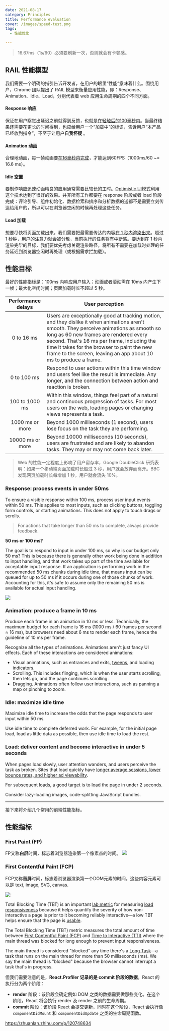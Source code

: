 ```yaml
---
date: 2021-08-17
category: Principles
title: Performance evaluation
cover: /images/speed-test.png
tags:
  - 性能优化

---
```


> 16.67ms（1s/60）必须要刷新一次，否则就会有卡顿感。

<!-- more -->

## RAIL 性能模型

我们需要一个明确的指引告诉开发者，在用户的眼里“性能”意味着什么。围绕用户，Chrome 团队提出了 RAIL 模型来衡量应用性能，即：Response、Animation、Idle、Load，分别代表着 web 应用生命周期的四个不同方面。

#### Response 响应

保证在用户察觉出延迟之前就得到反馈，也就是<u>在轻触后的100毫秒内</u>。当最终结果还需要花更长的时间得到，也应给用户一个“加载中”的标识，告诉用户“本产品已经收到指令”，不至于让用户**自我怀疑** 。



#### Animation 动画

合理地动画，每一帧动画要<u>在16毫秒内完成</u>，才能达到60FPS（1000ms/60 ~= 16.6 ms）。



#### Idle 空置

要制作响应迅速动画精良的应用通常需要比较长的工时。[Optimistic UI](https://link.zhihu.com/?target=http%3A//info.meteor.com/blog/optimistic-ui-with-meteor-latency-compensation)模式利用这个技术达到了很好的效果。并非所有工作都要在 response 阶段或者 load 阶段完成：评论引导、组件初始化、数据检索和排序和分析数据的送都不是需要立刻传达给用户的，所以可以在浏览器空闲的时候再处理这些任务。



#### Load 加载

想要尽快将页面加载出来，我们需要把最需要传达的内容<u>在 1 秒内渲染出来</u>。超过 1 秒钟，用户的注意力就会被分散，当前执行的任务将有中断感。要达到在 1 秒内渲染完毕的目标，我们要优先考虑关键渲染路径，将所有不需要在加载时处理的任务延迟到浏览器空闲时再处理（或根据需求拦加载）。



## 性能目标

最好的性能指标是：100ms 内响应用户输入；动画或者滚动需在 10ms 内产生下一帧；最大化空闲时间；页面加载时长不超过 5 秒。

| Performance delays     | User perception |
| :--------------: | ------------------------------------------------------------ |
| 0 to 16 ms       | Users are exceptionally good at tracking motion, and they dislike it when animations aren't smooth. They perceive animations as smooth so long as 60 new frames are rendered every second. That's 16 ms per frame, including the time it takes for the browser to paint the new frame to the screen, leaving an app about 10 ms to produce a frame. |
| 0 to 100 ms      | Respond to user actions within this time window and users feel like the result is immediate. Any longer, and the connection between action and reaction is broken. |
| 100 to 1000 ms   | Within this window, things feel part of a natural and continuous progression of tasks. For most users on the web, loading pages or changing views represents a task. |
| 1000 ms or more  | Beyond 1000 milliseconds (1 second), users lose focus on the task they are performing. |
| 10000 ms or more | Beyond 10000 milliseconds (10 seconds), users are frustrated and are likely to abandon tasks. They may or may not come back later. |

> Web 的性能一定程度上影响了用户留存率，Google DoubleClick 研究表明：如果一个移动端页面加载时长超过 3 秒，用户就会放弃而离开。BBC 发现网页加载时长每增加 1 秒，用户就会流失 10%。

### Response: process events in under 50ms

To ensure a visible response within 100 ms, process user input events within 50 ms. This applies to most inputs, such as clicking buttons, toggling form controls, or starting animations. This does not apply to touch drags or scrolls.

> For actions that take longer than 50 ms to complete, always provide feedback.

**50 ms or 100 ms?** 

The goal is to respond to input in under 100 ms, so why is our budget only 50 ms? This is because there is generally other work being done in addition to input handling, and that work takes up part of the time available for acceptable input response. If an application is performing work in the recommended 50 ms chunks during idle time, that means input can be queued for up to 50 ms if it occurs during one of those chunks of work. Accounting for this, it's safe to assume only the remaining 50 ms is available for actual input handling. 

![](/images/I7HDZ9qGxe0jAzz6PxNq.png)



### Animation: produce a frame in 10 ms

Produce each frame in an animation in 10 ms or less. Technically, the maximum budget for each frame is 16 ms (1000 ms / 60 frames per second ≈ 16 ms), but browsers need about 6 ms to render each frame, hence the guideline of 10 ms per frame.

Recognize all the types of animations. Animations aren't just fancy UI effects. Each of these interactions are considered animations:

- Visual animations, such as entrances and exits, [tweens](https://www.webopedia.com/TERM/T/tweening.html), and loading indicators.
- Scrolling. This includes flinging, which is when the user starts scrolling, then lets go, and the page continues scrolling.
- Dragging. Animations often follow user interactions, such as panning a map or pinching to zoom.

### Idle: maximize idle time

Maximize idle time to increase the odds that the page responds to user input within 50 ms.  

Use idle time to complete deferred work. For example, for the initial page load, load as little data as possible, then use idle time to load the rest.

### Load: deliver content and become interactive in under 5 seconds

When pages load slowly, user attention wanders, and users perceive the task as broken. Sites that load quickly have [longer average sessions, lower bounce rates, and higher ad viewability](https://www.thinkwithgoogle.com/intl/en-154/insights-inspiration/research-data/need-mobile-speed-how-mobile-latency-impacts-publisher-revenue/).

For subsequent loads, a good target is to load the page in under 2 seconds.

Consider lazy-loading images, code-splitting JavaScript bundles.



---

接下来将介绍几个常用的前端性能指标。

## 性能指标

### First Paint (FP)

FP又称**白屏**时间，标志着浏览器渲染第一个像素点的时间。
![](/images/FP.png)



### First Contentful Paint (FCP)

FCP又称**首屏**时间，标志着浏览器渲染第一个DOM元素的时间。这些内容元素可以是 text, image, SVG, canvas.

![](/images/FCP.png)

Total Blocking Time (TBT) is an important [lab metric](https://web.dev/user-centric-performance-metrics/#in-the-lab) for measuring [load responsiveness](https://web.dev/user-centric-performance-metrics/#types-of-metrics) because it helps quantify the severity of how non-interactive a page is prior to it becoming reliably interactive—a low TBT helps ensure that the page is [usable](https://web.dev/user-centric-performance-metrics/#questions).

The Total Blocking Time (TBT) metric measures the total amount of time between [First Contentful Paint (FCP)](https://web.dev/fcp/) and [Time to Interactive (TTI)](https://web.dev/tti/) where the main thread was blocked for long enough to prevent input responsiveness.



The main thread is considered "blocked" any time there's a [Long Task](https://web.dev/custom-metrics/#long-tasks-api)—a task that runs on the main thread for more than 50 milliseconds (ms). We say the main thread is "blocked" because the browser cannot interrupt a task that's in progress.



但我们需要注意的是，**React.Profiler 记录的是 commit 阶段的数据**。React 的执行分为两个阶段：

- **render** 阶段：该阶段会确定例如 DOM 之类的数据需要做那些变化。在这个阶段，React 将会执行 render 及 render 之前的生命周期。
- **commit** 阶段：该阶段 React 会提交更新，同时在这个阶段，React 会执行像 `componentDidMount` 和 `componentDidUpdate` 之类的生命周期函数。



https://zhuanlan.zhihu.com/p/120748634